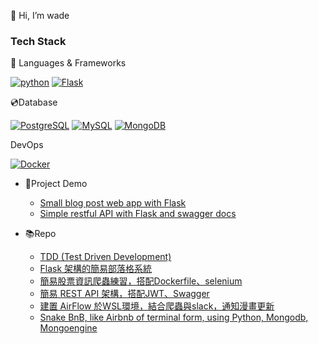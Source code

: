 👋 Hi, I’m wade

### Tech Stack

:bow_and_arrow: Languages & Frameworks

[![python](https://img.shields.io/badge/Python-66595C?logo=Python)](https://www.python.org/) [![Flask](https://img.shields.io/badge/Flask-66595C?logo=Flask)](https://flask.palletsprojects.com/en/2.0.x/)
 
:cd:Database

[![PostgreSQL](https://img.shields.io/badge/PostgreSQL-66595C?logo=PostgreSQL)](https://www.postgresql.org/)
[![MySQL](https://img.shields.io/badge/PostgreSQL-66595C?logo=MySQL)](https://www.mysql.com/)
[![MongoDB](https://img.shields.io/badge/MongoDB-66595C?logo=MongoDB)](https://www.mongodb.com/)

DevOps

[![Docker](https://img.shields.io/badge/Docker-66595C?logo=Docker)](https://www.docker.com/)

* :crystal_ball:Project Demo
    * [Small blog post web app with Flask](https://flask-simple-blog-posts.herokuapp.com/)
    * [Simple restful API with Flask and swagger docs ](https://flask-restful-api-stores.herokuapp.com/)
   
* :books:Repo
    * [TDD (Test Driven Development)](https://github.com/wadelu23/pytest-note)
    * [Flask 架構的簡易部落格系統](https://github.com/wadelu23/flask-blog-post)
    * [簡易股票資訊爬蟲練習，搭配Dockerfile、selenium](https://github.com/wadelu23/stock-crawler-roe-grade)
    * [簡易 REST API 架構，搭配JWT、Swagger](https://github.com/wadelu23/basic-RESTful-flask-e-store)
    * [建置 AirFlow 於WSL環境，結合爬蟲與slack，通知漫畫更新](https://github.com/wadelu23/airflow-comic)
    * [Snake BnB, like Airbnb of terminal form, using Python, Mongodb, Mongoengine](https://github.com/wadelu23/snake_bnb_mongodb)


<!---
wadelu23/wadelu23 is a ✨ special ✨ repository because its `README.md` (this file) appears on your GitHub profile.
You can click the Preview link to take a look at your changes.
--->
